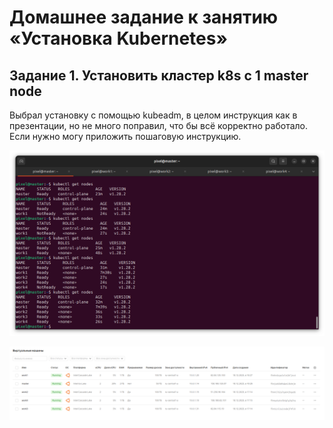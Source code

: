 # Домашнее задание к занятию «Установка Kubernetes»

## Задание 1. Установить кластер k8s с 1 master node
 
Выбрал установку с помощью kubeadm, в целом инструкция как в презентации, но не много поправил, что бы всё корректно работало.  
Если нужно могу приложить пошаговую инструкцию.

![screen](/screen/13-adminkube-02-1.png)

![screen](/screen/13-adminkube-02-2.png)



